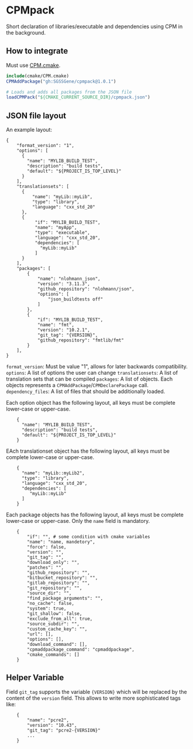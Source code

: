 # CPMpack

Short declaration of libraries/executable and dependencies using CPM in the background.

## How to integrate

Must use [CPM.cmake](https://github.com/cpm-cmake/CPM.cmake).

```cmake
include(cmake/CPM.cmake)
CPMAddPackage("gh:SGSSGene/cpmpack@1.0.1")

# Loads and adds all packages from the JSON file
loadCPMPack("${CMAKE_CURRENT_SOURCE_DIR}/cpmpack.json")
```

## JSON file layout

An example layout:
```
{
    "format_version": "1",
    "options": [
      {
        "name": "MYLIB_BUILD_TEST",
        "description": "build tests",
        "default": "${PROJECT_IS_TOP_LEVEL}"
      }
    ],
    "translationsets": [
      {
          "name": "myLib::myLib",
          "type": "library",
          "language": "cxx_std_20"
      },
      {
           "if": "MYLIB_BUILD_TEST",
           "name": "myApp",
           "type": "executable",
           "language": "cxx_std_20",
           "dependencies": [
             "myLib::myLib"
           ]
      }
    ],
    "packages": [
        {
            "name": "nlohmann_json",
            "version": "3.11.3",
            "github_repository": "nlohmann/json",
            "options": [
                "json_buildtests off"
            ]
        },
        {
            "if": "MYLIB_BUILD_TEST",
            "name": "fmt",
            "version": "10.2.1",
            "git_tag": "{VERSION}",
            "github_repository": "fmtlib/fmt"
        }
    ],
}
```
`format_version`: Must be value "1", allows for later backwards compatibility.
`options`: A list of options the user can change
`translationsets`: A list of translation sets that can be compiled
`packages`: A list of objects. Each objects represents a `CPMAddPackage`/`CPMDeclarePackage` call.
`dependency_files`: A list of files that should be additionally loaded.

Each option object has the following layout, all keys must be complete lower-case or upper-case.
```
    {
      "name": "MYLIB_BUILD_TEST",
      "description": "build tests",
      "default": "${PROJECT_IS_TOP_LEVEL}"
    }
```

EAch translationset object has the following layout, all keys must be complete lower-case or upper-case.
```
    {
      "name": "myLib::myLib2",
      "type": "library",
      "language": "cxx_std_20",
      "dependencies": [
         "myLib::myLib"
      ]
    }
```

Each package objects has the following layout, all keys must be complete lower-case or upper-case.
Only the `name` field is mandatory.
```
    {
        "if": "", # some condition with cmake variables
        "name": "name, mandetory",
        "force": false,
        "version": "",
        "git_tag": "",
        "download_only": "",
        "patches": "",
        "github_repository": "",
        "bitbucket_repository": "",
        "gitlab_repository": "",
        "git_repository": "",
        "source_dir": "",
        "find_package_arguments": "",
        "no_cache": false,
        "system": true,
        "git_shallow": false,
        "exclude_from_all": true,
        "source_subdir": "",
        "custom_cache_key": "",
        "url": [],
        "options": [],
        "download_command": [],
        "cpmaddpackage_command": "cpmaddpackage",
        "cmake_commands": []
    }
```

## Helper Variable
Field `git_tag` supports the variable `{VERSION}` which will be replaced by the content of the `version` field.
This allows to write more sophisticated tags like:
```
    {
        "name": "pcre2",
        "version": "10.43",
        "git_tag": "pcre2-{VERSION}"
        ...
    }
```
